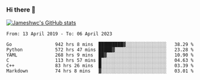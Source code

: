 ### Hi there 👋

[![Jameshwc's GitHub stats](https://github-readme-stats.vercel.app/api?username=jameshwc)](https://github.com/anuraghazra/github-readme-stats)

<!--START_SECTION:waka-->

```text
From: 13 April 2019 - To: 06 April 2023

Go                942 hrs 8 mins  █████████▓░░░░░░░░░░░░░░░   38.29 %
Python            572 hrs 47 mins █████▓░░░░░░░░░░░░░░░░░░░   23.28 %
YAML              268 hrs 9 mins  ██▓░░░░░░░░░░░░░░░░░░░░░░   10.90 %
C                 113 hrs 57 mins █░░░░░░░░░░░░░░░░░░░░░░░░   04.63 %
C++               83 hrs 26 mins  █░░░░░░░░░░░░░░░░░░░░░░░░   03.39 %
Markdown          74 hrs 8 mins   ▓░░░░░░░░░░░░░░░░░░░░░░░░   03.01 %
```

<!--END_SECTION:waka-->